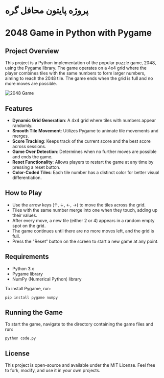 # پروژه پایتون محافل گره
# 2048 Game in Python with Pygame

## Project Overview

This project is a Python implementation of the popular puzzle game, 2048, using the Pygame library. The game operates on a 4x4 grid where the player combines tiles with the same numbers to form larger numbers, aiming to reach the 2048 tile. The game ends when the grid is full and no more moves are possible.

![2048 Game](https://www.coolmathgames.com/sites/default/files/2048_OG-logo.jpg)


## Features

- **Dynamic Grid Generation**: A 4x4 grid where tiles with numbers appear randomly.
- **Smooth Tile Movement**: Utilizes Pygame to animate tile movements and merges.
- **Score Tracking**: Keeps track of the current score and the best score across sessions.
- **Game Over Detection**: Determines when no further moves are possible and ends the game.
- **Reset Functionality**: Allows players to restart the game at any time by pressing a reset button.
- **Color-Coded Tiles**: Each tile number has a distinct color for better visual differentiation.

## How to Play

- Use the arrow keys (↑, ↓, ←, →) to move the tiles across the grid.
- Tiles with the same number merge into one when they touch, adding up their values.
- After every move, a new tile (either 2 or 4) appears in a random empty spot on the grid.
- The game continues until there are no more moves left, and the grid is full.
- Press the "Reset" button on the screen to start a new game at any point.

## Requirements

- Python 3.x
- Pygame library
- NumPy (Numerical Python) library

To install Pygame, run:

```
pip install pygame numpy
```



## Running the Game

To start the game, navigate to the directory containing the game files and run:

```
python code.py
```

## License

This project is open-source and available under the MIT License. Feel free to fork, modify, and use it in your own projects.

